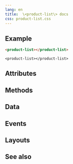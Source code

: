 ```yaml
---
lang: en
title:  \<product-list\> docs
css: product-list.css
---
```


<main>


## Example


```html
<product-list></product-list>
```

```{=html}
<product-list></product-list>
```





## Attributes



## Methods



## Data



## Events



## Layouts



## See also

</main>


<script type="module">
import {ProductList} from './ProductList.js'

window.productList = document.querySelector('product-list')
</script>

